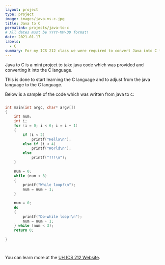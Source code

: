```yaml
---
layout: project
type: project
image: images/java-vs-c.jpg
title: Java to C
permalink: projects/java-to-c
# All dates must be YYYY-MM-DD format!
date: 2021-01-17
labels:
  - C
summary: For my ICS 212 class we were required to convert Java into C for the basics of learning the C language.
---
```



Java to C is a mini project to take java code which was provided and converting it into the C language. 

This is done to start learning the C language and to adjust from the java language to the C language.

Below is a sample of the code which was written from java to c:

```c

int main(int argc, char* argv[])
{
    int num;
    int i;
    for (i = 0; i < 6; i = i + 1) 
    {
        if (i < 2) 
            printf("Hello\n");
        else if (i < 4)
            printf("World\n");
        else
            printf("!!!\n");
    }
    
    num = 0;
    while (num < 3) 
    {
        printf("While loop!\n");
        num = num + 1;
    }

    num = 0;
    do 
    { 
        printf("Do-while loop!\n");
        num = num + 1;
    } while (num < 3);
    return 0;
    
}




```

You can learn more at the [UH ICS 212 Website](http://www2.hawaii.edu/~tidota/212s21/hw/hw1/hw1.html).



